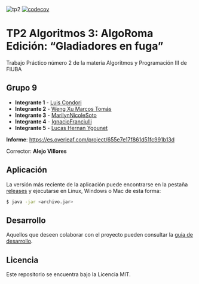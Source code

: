 ![tp2](https://github.com/lcondoriz/Tp2-Algoritmos-III/actions/workflows/build.yml/badge.svg) [![codecov](https://codecov.io/gh/lcondoriz/Tp2-Algoritmos-III/graph/badge.svg?token=E6JMIZPWBJ)](https://codecov.io/gh/lcondoriz/Tp2-Algoritmos-III)

# TP2 Algoritmos 3: AlgoRoma Edición: “Gladiadores en fuga”

Trabajo Práctico número 2 de la materia Algoritmos y Programación III de FIUBA

## Grupo 9

* **Integrante 1** - [Luis Condori](https://github.com/lcondoriz)
* **Integrante 2** - [Weng Xu Marcos Tomás](https://github.com/wxmarcos)
* **Integrante 3** - [MarilynNicoleSoto](https://github.com/marilynsoto)
* **Integrante 4** - [IgnacioFranciulli](https://github.com/IgnacioFranciulli)
* **Integrante 5** - [Lucas Hernan Ygounet](https://github.com/LucasYgou)

**Informe**: https://es.overleaf.com/project/655e7e17f861d51fc991b13d

Corrector: **Alejo Villores**

## Aplicación

La versión más reciente de la aplicación puede encontrarse en la pestaña [releases](https://github.com/lcondoriz/Tp2-Algoritmos-III/releases/latest) y ejecutarse en Linux, Windows o Mac de esta forma:

```bash
$ java -jar <archivo.jar>
```

## Desarrollo

Aquellos que deseen colaborar con el proyecto pueden consultar la [guía de desarrollo](./docs/Desarrollo.md).

## Licencia

Este repositorio se encuentra bajo la Licencia MIT.
